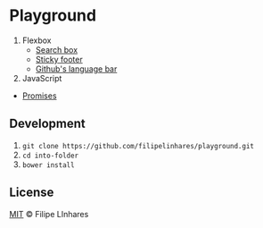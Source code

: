 # Playground

1. Flexbox
	- [Search box](http://filipelinhares.github.io/playground/flexbox-searchBox/)
	- [Sticky footer](http://filipelinhares.github.io/playground/flexbox-sticky-footer/)
	- [Github's language bar](http://filipelinhares.github.io/playground/flexbox-github-languageBar/)
2. JavaScript
  - [Promises](http://filipelinhares.github.io/playground/promises/)

## Development

1. `git clone https://github.com/filipelinhares/playground.git`
2. `cd into-folder`
3. `bower install`

## License
[MIT](LICENSE.md) © Filipe LInhares
